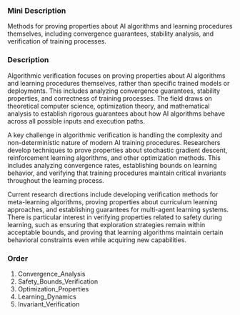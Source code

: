 ### Mini Description

Methods for proving properties about AI algorithms and learning procedures themselves, including convergence guarantees, stability analysis, and verification of training processes.

### Description

Algorithmic verification focuses on proving properties about AI algorithms and learning procedures themselves, rather than specific trained models or deployments. This includes analyzing convergence guarantees, stability properties, and correctness of training processes. The field draws on theoretical computer science, optimization theory, and mathematical analysis to establish rigorous guarantees about how AI algorithms behave across all possible inputs and execution paths.

A key challenge in algorithmic verification is handling the complexity and non-deterministic nature of modern AI training procedures. Researchers develop techniques to prove properties about stochastic gradient descent, reinforcement learning algorithms, and other optimization methods. This includes analyzing convergence rates, establishing bounds on learning behavior, and verifying that training procedures maintain critical invariants throughout the learning process.

Current research directions include developing verification methods for meta-learning algorithms, proving properties about curriculum learning approaches, and establishing guarantees for multi-agent learning systems. There is particular interest in verifying properties related to safety during learning, such as ensuring that exploration strategies remain within acceptable bounds, and proving that learning algorithms maintain certain behavioral constraints even while acquiring new capabilities.

### Order

1. Convergence_Analysis
2. Safety_Bounds_Verification
3. Optimization_Properties
4. Learning_Dynamics
5. Invariant_Verification

